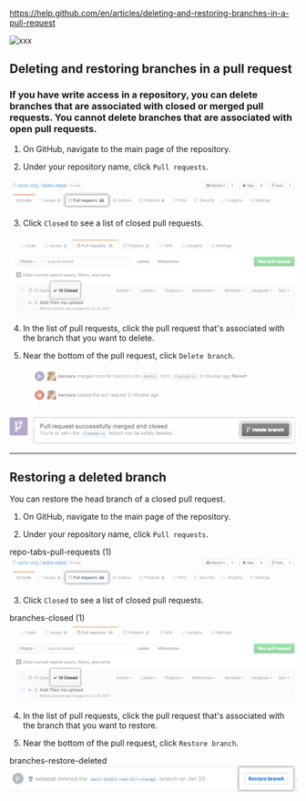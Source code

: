 https://help.github.com/en/articles/deleting-and-restoring-branches-in-a-pull-request

![xxx](https://raw.githubusercontent.com/ChickenKyiv/awesome-git-article/master/img/PR/.png)

## Deleting and restoring branches in a pull request

### If you have write access in a repository, you can delete branches that are associated with closed or merged pull requests. You cannot delete branches that are associated with open pull requests.



1. On GitHub, navigate to the main page of the repository.


2. Under your repository name, click  `Pull requests`.


![xxx](https://raw.githubusercontent.com/ChickenKyiv/awesome-git-article/master/img/PR/repo-tabs-pull-requests.png)

3. Click `Closed` to see a list of closed pull requests.


![xxx](https://raw.githubusercontent.com/ChickenKyiv/awesome-git-article/master/img/PR/branches-closed.png)

4. In the list of pull requests, click the pull request that's associated with the branch that you want to delete.

5. Near the bottom of the pull request, click `Delete branch`.


![xxx](https://raw.githubusercontent.com/ChickenKyiv/awesome-git-article/master/img/PR/delete_branch_button.png)

----








## Restoring a deleted branch

You can restore the head branch of a closed pull request.

1. On GitHub, navigate to the main page of the repository.

2. Under your repository name, click  `Pull requests`.

repo-tabs-pull-requests (1)
![xxx](https://raw.githubusercontent.com/ChickenKyiv/awesome-git-article/master/img/PR/repo-tabs-pull-requests.png)

3. Click `Closed` to see a list of closed pull requests.

branches-closed (1)
![xxx](https://raw.githubusercontent.com/ChickenKyiv/awesome-git-article/master/img/PR/branches-closed.png)

4. In the list of pull requests, click the pull request that's associated with the branch that you want to restore.

5. Near the bottom of the pull request, click `Restore branch`.

branches-restore-deleted
![xxx](https://raw.githubusercontent.com/ChickenKyiv/awesome-git-article/master/img/PR/branches-restore-deleted.png)
